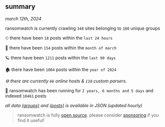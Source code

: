 
## summary
_march 12th, 2024_

ransomwatch is currently crawling `348` sites belonging to `180` unique groups

⏲ there have been `18` posts within the `last 24 hours`

🦈 there have been `154` posts within the `month of march`

🪐 there have been `1211` posts within the `last 90 days`

🏚 there have been `1004` posts within the `year of 2024`

_⚙️ there are currently `66` online hosts & `110` custom parsers._

🦕 ransomwatch has been running for `2 years, 6 months and 5 days` and indexed `10461` posts

_all data  [(groups)](http://ransomwhat.telemetry.ltd/groups) and [(posts)](http://ransomwhat.telemetry.ltd/posts) is available in JSON (updated hourly)_

> ransomwatch is fully [open source](https://github.com/joshhighet/ransomwatch#ransomwatch--). please consider [sponsoring](https://github.com/sponsors/joshhighet) if you find it useful!
